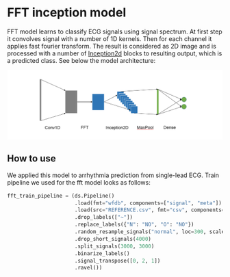 # FFT inception model

FFT model learns to classify ECG signals using signal spectrum. At first step it convolves signal with a number of 1D kernels.
Then for each channel it applies fast fourier transform. 
The result is considered as 2D image and is processed with a number of [Inception2d]() blocks
to resulting output, which is a predicted class. See below the model architecture:

![image](fft_model.PNG)

## How to use
We applied this model to arrhythmia prediction from single-lead ECG. Train pipeline we used for the fft model looks as follows:
```python
fft_train_pipeline = (ds.Pipeline()
                      .load(fmt="wfdb", components=["signal", "meta"])
                      .load(src="REFERENCE.csv", fmt="csv", components="target")
                      .drop_labels(["~"])
                      .replace_labels({"N": "NO", "O": "NO"})
                      .random_resample_signals("normal", loc=300, scale=10)
                      .drop_short_signals(4000)
                      .split_signals(3000, 3000)
                      .binarize_labels()
                      .signal_transpose([0, 2, 1])
                      .ravel())
```